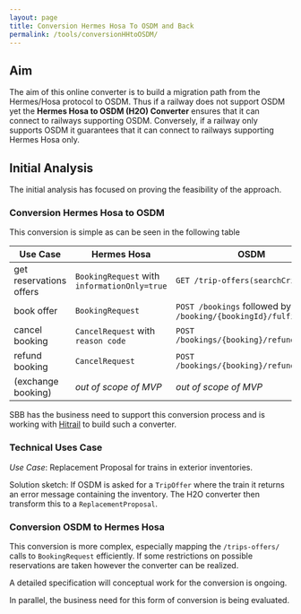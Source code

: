 ```yaml
---
layout: page
title: Conversion Hermes Hosa To OSDM and Back
permalink: /tools/conversionHHtoOSDM/
---
```


## Aim

The aim of this online converter is to build a migration path from the Hermes/Hosa
protocol to OSDM. Thus if a railway does not support OSDM yet the **Hermes Hosa to
OSDM (H2O) Converter** ensures that it can connect to railways supporting OSDM.
Conversely, if a railway only supports OSDM it guarantees that it can connect to
railways supporting Hermes Hosa only.

## Initial Analysis

The initial analysis has focused on proving the feasibility of the approach.

### Conversion Hermes Hosa to OSDM

This conversion is simple as can be seen in the following table

| Use Case | Hermes Hosa | OSDM     |
|----------|-------------|----------|
| get reservations offers | `BookingRequest` with `informationOnly=true` | `GET /trip-offers(searchCriteria)` |
| book offer              | `BookingRequest` | `POST /bookings` followed by `POST /booking/{bookingId}/fulfillments` |
| cancel booking          | `CancelRequest` with `reason code` | `POST /bookings/{booking}/refundOffers` |
| refund booking          | `CancelRequest`  | `POST /bookings/{booking}/refundOffers` |
| (exchange booking)      | *out of scope of MVP* | *out of scope of MVP*  |

SBB has the business need to support this conversion process and is working with
[Hitrail](https://www.hitrail.com/) to build such a converter.

### Technical Uses Case

*Use Case*: Replacement Proposal for trains in exterior inventories.

Solution sketch: If OSDM is asked for a `TripOffer` where the train it returns an error
message containing the inventory. The H2O converter then transform this to a 
`ReplacementProposal`.

### Conversion OSDM to Hermes Hosa

This conversion is more complex, especially mapping the `/trips-offers/` calls to
`BookingRequest` efficiently. If some restrictions on possible reservations are
taken however the converter can be realized.

A detailed specification will conceptual work for the conversion is ongoing.

In parallel, the business need for this form of conversion is being evaluated.
